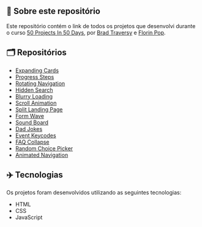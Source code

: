 ## 📝 Sobre este repositório
Este repositório contém o link de todos os projetos que desenvolvi durante o curso <a href="https://www.udemy.com/share/103Pv2AEcYdFxQQXUH">50 Projects In 50 Days</a>, por <a href="https://www.udemy.com/user/brad-traversy/">Brad Traversy</a> e <a href="https://www.udemy.com/user/popflorin/">Florin Pop</a>.


## 🗂️ Repositórios
- <a href="https://github.com/ruuuff/expanding-cards">Expanding Cards</a>
- <a href="https://github.com/ruuuff/progress-steps">Progress Steps</a>
- <a href="https://github.com/ruuuff/rotating-navigation">Rotating Navigation</a>
- <a href="https://github.com/ruuuff/hidden-search">Hidden Search</a>
- <a href="https://github.com/ruuuff/blurry-loading">Blurry Loading</a>
- <a href="https://github.com/ruuuff/scroll-animation">Scroll Animation</a>
- <a href="https://github.com/ruuuff/split-landing-page">Split Landing Page</a>
- <a href="https://github.com/ruuuff/form-wave">Form Wave</a>
- <a href="https://github.com/ruuuff/sound-board">Sound Board</a>
- <a href="https://github.com/ruuuff/dad-jokes">Dad Jokes</a>
- <a href="https://github.com/ruuuff/event-keycodes">Event Keycodes</a>
- <a href="https://github.com/ruuuff/faq-collapse">FAQ Collapse</a>
- <a href="https://github.com/ruuuff/random-choice-picker">Random Choice Picker</a>
- <a href="https://github.com/ruuuff/animated-navigation">Animated Navigation</a>


## ✈️ Tecnologias
Os projetos foram desenvolvidos utilizando as seguintes tecnologias:
- HTML
- CSS
- JavaScript